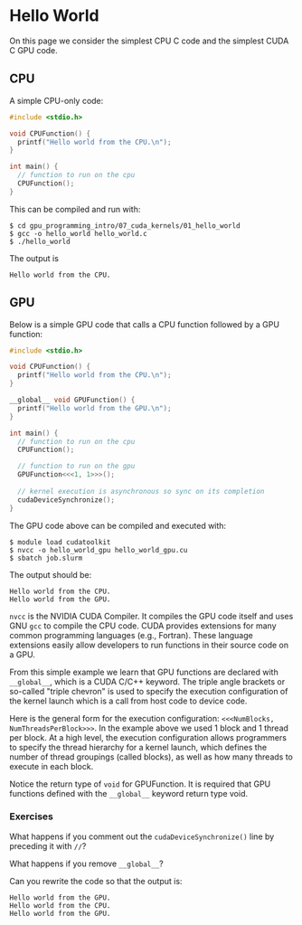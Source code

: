 # Hello World

On this page we consider the simplest CPU C code and the simplest CUDA C GPU code.

## CPU

A simple CPU-only code:

```C
#include <stdio.h>

void CPUFunction() {
  printf("Hello world from the CPU.\n");
}

int main() {
  // function to run on the cpu
  CPUFunction();
}
```

This can be compiled and run with:

```
$ cd gpu_programming_intro/07_cuda_kernels/01_hello_world
$ gcc -o hello_world hello_world.c
$ ./hello_world
```

The output is

```
Hello world from the CPU.
```

## GPU

Below is a simple GPU code that calls a CPU function followed by a GPU function:

```C
#include <stdio.h>

void CPUFunction() {
  printf("Hello world from the CPU.\n");
}

__global__ void GPUFunction() {
  printf("Hello world from the GPU.\n");
}

int main() {
  // function to run on the cpu
  CPUFunction();

  // function to run on the gpu
  GPUFunction<<<1, 1>>>();
  
  // kernel execution is asynchronous so sync on its completion
  cudaDeviceSynchronize();
}
```

The GPU code above can be compiled and executed with:

```
$ module load cudatoolkit
$ nvcc -o hello_world_gpu hello_world_gpu.cu
$ sbatch job.slurm
```

The output should be:

```
Hello world from the CPU.
Hello world from the GPU.
```

`nvcc` is the NVIDIA CUDA Compiler. It compiles the GPU code itself and uses GNU `gcc` to compile the CPU code. CUDA provides extensions for many common programming languages (e.g., Fortran). These language extensions easily allow developers to run functions in their source code on a GPU.

From this simple example we learn that GPU functions are declared with `__global__`, which is a CUDA C/C++ keyword. The triple angle brackets or so-called "triple chevron" is used to specify the execution configuration of the kernel launch which is a call from host code to device code.

Here is the general form for the execution configuration: `<<<NumBlocks, NumThreadsPerBlock>>>`. In the example above we used 1 block and 1 thread per block. At a high level, the execution configuration allows programmers to specify the thread hierarchy for a kernel launch, which defines the number of thread groupings (called blocks), as well as how many threads to execute in each block.

Notice the return type of `void` for GPUFunction. It is required that GPU functions defined with the `__global__` keyword return type void.

### Exercises

What happens if you comment out the `cudaDeviceSynchronize()` line by preceding it with `//`?

What happens if you remove `__global__`?

Can you rewrite the code so that the output is:

```
Hello world from the GPU.
Hello world from the CPU.
Hello world from the GPU.
```
